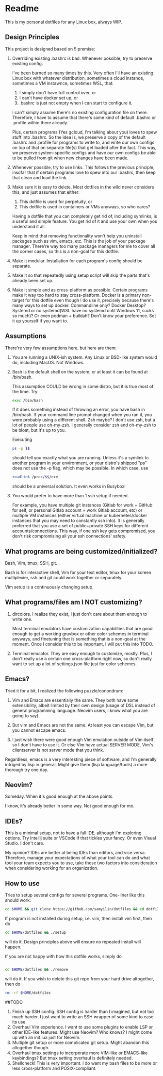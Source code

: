 # Readme

This is my personal dotfiles for any Linux box, always WIP.

## Design Principles

This project is designed based on 5 premise:

1. Overriding existing .bashrc is bad. Whenever possible, try to preserve
   existing config.

   I've been burned so many times by this. Very often I'll have an
   existing Linux box with whatever distribution, sometimes a cloud
   instance, sometimes a VM instawnce, sometimes WSL, that:
   1. I simply don't have full control over, or
   2. I can't have docker set up, or
   3. .bashrc is just not empty when I can start to configure it.

   I can't simply assume there's no existing configuration file on
   there.  Therefore, I have to assume that there's some kind of default
   .bashrc or .profile within there already.

   Plus, certain programs (Yes gcloud, I'm talking about you) loves to
   spew stuff into .bashrc. So the idea is, we preserve a copy of the
   default .bashrc and .profile for programs to write to, and write our
   own configs on top of that on separate file(s) that get loaded after
   the fact. This way, we preserve system-specific configs and have our
   own configs be able to be pulled from git when new changes have been
   made.
2. Whenever possible, try to use links. This follows the previous
   principle, insofar that if certain programs love to spew into our
   .bashrc, then keep that clean and load the link.
3. Make sure it is easy to delete. Most dotfiles in the wild never
   considers this, and just assumes that either:
   1. This dotfile is used for perpetuity, or
   2. This dotfile is used in containers or VMs anyways, so who cares?

   Having a dotfile that you can completely get rid of, including
   symlinks, is a useful and simple feature. You get rid of it and use
   your own when you understand it all.

   Keep in mind that removing functionality won't help you uninstall
   packages such as vim, emacs, etc. This is the job of your package
   manager. There're way too many package managers for me to cover all
   the corner cases, so this is a non-goal for this dotfile.

4. Make it modular. Installation for each program's config should be
   separate.

5. Make it so that repeatedly using setup script will skip the parts
   that's already been set up.

6. Make it simple and as cross-platform as possible. Certain programs
   make it way too hard to stay cross-platform. Docker is a primary
   non-target for this dotfile even though I do use it, precisely
   because there's many ways to set up docker. Commandline only? Docker
   Desktop? Systemd or no systemd(WSL have no systemd until Windows 11,
   sucks so much)? Or even podman + buildah? Don't know your preference.
   Set it up yourself if you want to.

## Assumptions

There're very few assumptions here, but here are them:

1. You are running a UNIX-ish system. Any Linux or BSD-like system would
   do, including MacOS. Not Windows.

2. Bash is the default shell on the system, or at least it can be found
   at /bin/bash.

   This assumption COULD be wrong in some distro, but it is true most
   of the time. Try
   ```bash
   exec /bin/bash
   ```
   If it does something instead of throwing an error, you have bash in
   /bin/bash. If your command line prompt changed when you ran it, you
   were probably using a different shell.  Zsh maybe? I don't use zsh,
   but a lot of people use [oh-my-zsh](https://ohmyz.sh/). I generally
   consider zsh and oh-my-zsh to be bloat, but it's up to you.

   Executing
   ```bash
   ps -p $$
   ```
   should tell you exactly what you are running. Unless it's a symlink
   to another program in your environment, or your distro's shipped "ps"
   does not use the -p flag, which may be possible. In which case, use
   ```bash
   readlink /proc/$$/exe
   ```
   should be a universal solution. It even works in Busybox!

3. You would prefer to have more than 1 ssh setup if needed.

   For example, you have multiple git instances (Gitlab for work +
   GitHub for self, or personal Gitlab account + work Gitlab account,
   etc) or multiple VM instances (either virtual machine or
   kubernetes/docker instances that you may need to constantly ssh into). It is
   generally preferred that you use a set of public+private SSH keys for
   different accounts/connections. This way, if one ssh key gets
   compromised, you don't risk compromising all your ssh connections'
   safety. 
## What programs are being customized/initialized?

Bash, Vim, tmux, SSH, git.

Bash is for interactive shell, Vim for your text editor, tmux for your
screen multiplexier, ssh and git could work together or separately.

Vim setup is a continuously changing setup.

## What programs/files am I NOT customizing?

1. dircolors. I realize they exist, I just don't care about them enough
   to write one.  

   Most terminal emulators have customization capabilities that are good
   enough to get a working gruvbox or other color schemes in terminal
   anyways, and finetuning that is something that is a non-goal at the
   moment. Once I consider this to be important, I will put this into
   TODO.

2. Terminal emulator. They are easy enough to customize, mostly. Plus, I
   don't really use a certain one cross-platform right now, so don't
   really want to set up a lot of settings.json file just for color
   schemes. 
## Emacs?

Tried it for a bit, I realized the following puzzle/conondrum:

1. Vim and Emacs are essentially the same. They both have some
   extensibility, albeit limited by their own design (usage of DSL
   instead of general programming language. Neovim users, I know what
   you are going to say).

2. But vim and Emacs are not the same. At least you can escape Vim, but
   you cannot escape emacs.

3. I just wish there were good enough Vim emulation outside of Vim
   itself so I don't have to use it. Or else Vim have actual SERVER
   MODE. Vim's clientserver is not server mode that you think.

Regardless, emacs is a very interesting piece of software, and I'm
generally intriged by lisp in general. Might give them (lisp
language/tools) a more thorough try one day.

## Neovim?

Someday. When it's good enough at the above points.

I know, it's already better in some way. Not good enough for me.

## IDEs?

This is a minimal setup, not to have a full IDE, although I'm exploring
options. Try Intellij suite or VSCode if that tickles your fancy. Or
even Visual Studio. I don't care.

My opinion? IDEs are better at being IDEs than editors, and vice versa.
Therefore, manage your expectations of what your tool can do and what
tool your team expects you to use, take these two factors into
consideration when considering working for an organization.

## How to use


Tries to setup several configs for several programs. One-liner like this
should work:

```bash
cd $HOME && git clone https://github.com/samyilin/dotfiles && cd dotfiles && ./setup

```

If program is not installed during setup, i.e. vim, then install vim
first, then do

```bash
cd $HOME/dotfiles && ./setup
```

will do it. Design principles above will ensure no repeated install will
happen.

If you are not happy with how this dotfile works, simply do

```bash

cd $HOME/dotfiles && ./remove

```
will do it. If you wish to delete this git repo from your hard drive
altogether, then do

```bash
rm -rf $HOME/dotfiles
```
##TODO

1. Finish up SSH config. SSH config is harder than I imagined, but not
   too much harder. I just want to write an SSH wrapper of some kind to
   ease its use.
2. Overhaul Vim experience. I want to use some plugins to enable LSP or
   other IDE-like features. Might use Neovim? Who knows? I might come up
   with an init.lua just for Neovim.
3. Multiple git setup or more complicated git setup. Might abandon this
   altogether though. 
4. Overhaul tmux settings to incorporate more VIM-like or EMACS-like
   keybindings? But tmux setting overhaul is definitely needed.
5. Shellcheck! This is very important. I do want my bash files to be
   more or less cross-platform and POSIX-compliant. 
